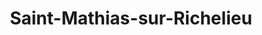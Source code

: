 ---
title: Saint-Mathias-sur-Richelieu
url: /saint-mathias-sur-richelieu/
latitude: 45.459
longitude: -73.256
---